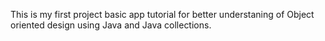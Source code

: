 This is my first project basic app tutorial for better understaning of Object oriented design using Java and Java collections.
